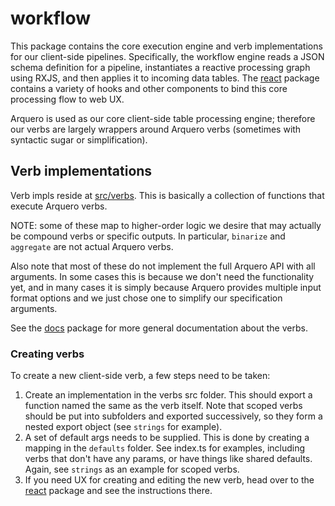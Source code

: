 # workflow

This package contains the core execution engine and verb implementations for our client-side pipelines. Specifically, the workflow engine reads a JSON schema definition for a pipeline, instantiates a reactive processing graph using RXJS, and then applies it to incoming data tables. The [react](../react/) package contains a variety of hooks and other components to bind this core processing flow to web UX.

Arquero is used as our core client-side table processing engine; therefore our verbs are largely wrappers around Arquero verbs (sometimes with syntactic sugar or simplification).

## Verb implementations

Verb impls reside at [src/verbs](./src/verbs/). This is basically a collection of functions that execute Arquero verbs.

NOTE: some of these map to higher-order logic we desire that may
actually be compound verbs or specific outputs. In particular,
`binarize` and `aggregate` are not actual Arquero verbs.

Also note that most of these do not implement the full Arquero API with all arguments.
In some cases this is because we don't need the functionality yet, and in many cases
it is simply because Arquero provides multiple input format options and we just chose
one to simplify our specification arguments.

See the [docs](../../docs/) package for more general documentation about the verbs.

### Creating verbs

To create a new client-side verb, a few steps need to be taken:

1. Create an implementation in the verbs src folder. This should export a function named the same as the verb itself. Note that scoped verbs should be put into subfolders and exported successively, so they form a nested export object (see `strings` for example).
2. A set of default args needs to be supplied. This is done by creating a mapping in the `defaults` folder. See index.ts for examples, including verbs that don't have any params, or have things like shared defaults. Again, see `strings` as an example for scoped verbs.
3. If you need UX for creating and editing the new verb, head over to the [react](../react/) package and see the instructions there.